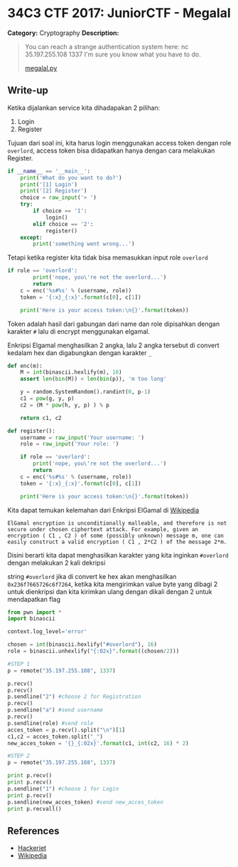 # 34C3 CTF 2017: JuniorCTF - Megalal

**Category:** Cryptography
**Description:**

> You can reach a strange authentication system here: nc 35.197.255.108 1337
I'm sure you know what you have to do.
>
> [megalal.py](megalal.py)

## Write-up

Ketika dijalankan service kita dihadapakan 2 pilihan:
1. Login
2. Register

Tujuan dari soal ini, kita harus login menggunakan access token dengan role `overlord`, access token bisa didapatkan hanya dengan cara melakukan Register.

```python
if __name__ == '__main__':
    print('What do you want to do?')
    print('[1] Login')
    print('[2] Register')
    choice = raw_input('> ')
    try:
        if choice == '1':
            login()
        elif choice == '2':
            register()
    except:
        print('something went wrong...')
```

Tetapi ketika register kita tidak bisa memasukkan input role `overlord`

```python
if role == 'overlord':
        print('nope, you\'re not the overlord...')
        return
    c = enc('%s#%s' % (username, role))
    token = '{:x}_{:x}'.format(c[0], c[1])

    print('Here is your access token:\n{}'.format(token))

```
Token adalah hasil dari gabungan dari name dan role dipisahkan dengan karakter `#` lalu di encrypt menggunakan elgamal.

Enkripsi Elgamal menghasilkan 2 angka, lalu 2 angka tersebut di convert kedalam hex dan digabungkan dengan karakter `_`

```python
def enc(m):
    M = int(binascii.hexlify(m), 16)
    assert len(bin(M)) < len(bin(p)), 'm too long'

    y = random.SystemRandom().randint(0, p-1)
    c1 = pow(g, y, p)
    c2 = (M * pow(h, y, p) ) % p 

    return c1, c2

def register():
    username = raw_input('Your username: ')
    role = raw_input('Your role: ')

    if role == 'overlord':
        print('nope, you\'re not the overlord...')
        return
    c = enc('%s#%s' % (username, role))
    token = '{:x}_{:x}'.format(c[0], c[1])

    print('Here is your access token:\n{}'.format(token))
```

Kita dapat temukan kelemahan dari Enkripsi ElGamal di [Wikipedia](https://en.wikipedia.org/wiki/ElGamal_encryption#Security)

```
ElGamal encryption is unconditionally malleable, and therefore is not secure under chosen ciphertext attack. For example, given an encryption ( C1 , C2 ) of some (possibly unknown) message m, one can easily construct a valid encryption ( C1 , 2*C2 ) of the message 2*m.
```

Disini berarti kita dapat menghasilkan karakter yang kita inginkan `#overlord` dengan melakukan 2 kali dekripsi

string `#overlord` jika di convert ke hex akan menghasilkan `0x236f7665726c6f7264`, ketika kita mengirimkan value byte yang dibagi 2 untuk dienkripsi dan kita kirimkan ulang dengan dikali dengan 2 untuk mendapatkan flag

```python
from pwn import *
import binascii

context.log_level='error'

chosen = int(binascii.hexlify("#overlord"), 16)
role = binascii.unhexlify("{:02x}".format((chosen/2)))

#STEP 1
p = remote("35.197.255.108", 1337)

p.recv()
p.recv()
p.sendline("2") #choose 2 for Registration
p.recv()
p.sendline("a") #send username
p.recv()
p.sendline(role) #send role
acces_token = p.recv().split("\n")[1]
c1,c2 = acces_token.split("_")
new_acces_token = '{}_{:02x}'.format(c1, int(c2, 16) * 2)

#STEP 2
p = remote("35.197.255.108", 1337)

print p.recv()
print p.recv()
p.sendline("1") #choose 1 for Login
print p.recv()
p.sendline(new_acces_token) #send new_acces_token
print p.recvall()
```

## References

* [Hackeriet](https://blog.hackeriet.no/attacking_elgamal_encryption/)
* [Wikipedia](https://en.wikipedia.org/wiki/ElGamal_encryption#Security)
